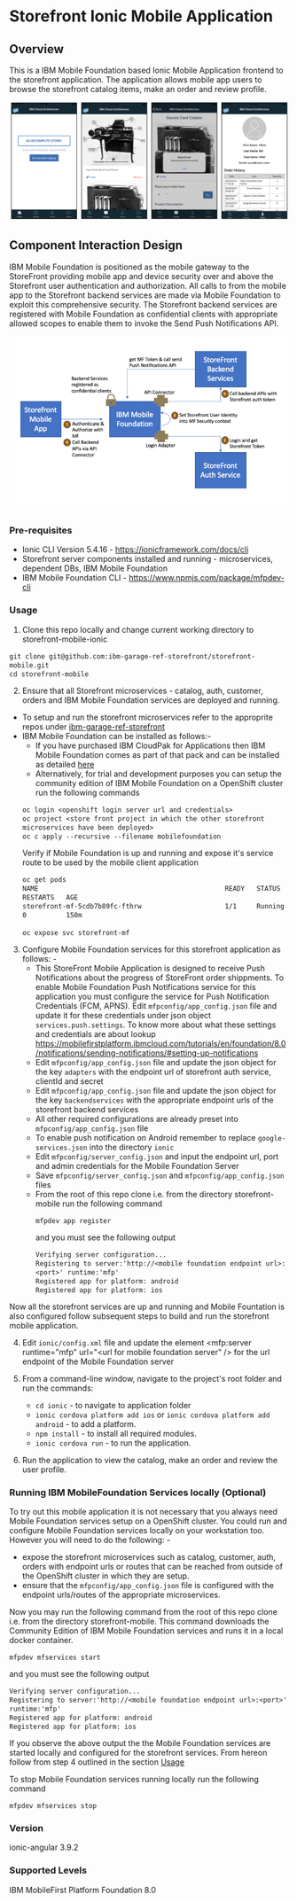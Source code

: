 Storefront Ionic Mobile Application
===
## Overview
This is a IBM Mobile Foundation based Ionic Mobile Application frontend to the storefront application.  The application allows mobile app users to browse the storefront catalog items, make an order and review profile.

![Storefront Screenshot](images/mobile-screenshot.png)

## Component Interaction Design
IBM Mobile Foundation is positioned as the mobile gateway to the StoreFront providing mobile app and device security over and above the Storefront user authentication and authorization.  All calls to from the mobile app to the Storefront backend services are made via Mobile Foundation to exploit this comprehensive security. The Storefront backend services are registered with Mobile Foundation as confidential clients with appropriate allowed scopes to enable them to invoke the Send Push Notifications API.

![MFInteractions](images/MFInteraction.png)

### Pre-requisites
- Ionic CLI Version 5.4.16 - https://ionicframework.com/docs/cli
- Storefront server components installed and running - microservices, dependent DBs, IBM Mobile Foundation
- IBM Mobile Foundation CLI - https://www.npmjs.com/package/mfpdev-cli

### Usage
1. Clone this repo locally and change current working directory to storefront-mobile-ionic
```
git clone git@github.com:ibm-garage-ref-storefront/storefront-mobile.git
cd storefront-mobile
```
2. Ensure that all Storefront microservices - catalog, auth, customer, orders and IBM Mobile Foundation services are deployed and running.  
  - To setup and run the storefront microservices refer to the approprite repos under [ibm-garage-ref-storefront](https://github.com/ibm-garage-ref-storefront)
  - IBM Mobile Foundation can be installed as follows:-
    - If you have purchased IBM CloudPak for Applications then IBM Mobile Foundation comes as part of that pack and can be installed as detailed [here](https://www.ibm.com/support/knowledgecenter/en/SSCSJL_4.1.x/install-mf-cli.html)
    - Alternatively, for trial and development purposes you can setup the community edition of IBM Mobile Foundation on a OpenShift cluster run the following commands
     ```
     oc login <openshift login server url and credentials>
     oc project <store front project in which the other storefront microservices have been deployed>
     oc c apply --recursive --filename mobilefoundation
     ```
     Verify if Mobile Foundation is up and running and expose it's service route to be used by the mobile client application
     ```
     oc get pods
     NAME                                               READY   STATUS      RESTARTS   AGE
     storefront-mf-5cdb7b89fc-fthrw                     1/1     Running     0          150m
    
     oc expose svc storefront-mf
     ```
3. Configure Mobile Foundation services for this storefront application as follows: -
    - This StoreFront Mobile Application is designed to receive Push Notifications about the progress of StoreFront order shippments. To enable Mobile Foundation Push Notifications service for this application you must configure the service for Push Notification Credentials (FCM, APNS).  Edit `mfpconfig/app_config.json` file and update it for these credentials under json object `services.push.settings`.  To know more about what these settings and credentials are about lookup https://mobilefirstplatform.ibmcloud.com/tutorials/en/foundation/8.0/notifications/sending-notifications/#setting-up-notifications 
    - Edit `mfpconfig/app_config.json` file and update the json object for the key `adapters` with the endpoint url of storefront auth service, clientId and secret
    - Edit `mfpconfig/app_config.json` file and update the json object for the key `backendservices` with the appropriate endpoint urls of the storefront backend services
    - All other required configurations are already preset into `mfpconfig/app_config.json` file
    - To enable push notification on Android remember to replace `google-services.json` into the directory `ionic` 
    - Edit `mfpconfig/server_config.json` and input the endpoint url, port and admin credentials for the Mobile Foundation Server
    - Save `mfpconfig/server_config.json` and `mfpconfig/app_config.json` files
    - From the root of this repo clone i.e. from the directory storefront-mobile run the following command
      ```
      mfpdev app register
      ```
      and you must see the following output
      ```
      Verifying server configuration...
      Registering to server:'http://<mobile foundation endpoint url>:<port>' runtime:'mfp'
      Registered app for platform: android
      Registered app for platform: ios
      ```
Now all the storefront services are up and running and Mobile Fountation is also configured follow subsequent steps to build and run the storefront mobile application.

4. Edit `ionic/config.xml` file and update the element <mfp:server runtime="mfp" url="<url for mobile foundation server" /> for the url endpoint of the Mobile Foundation server
5. From a command-line window, navigate to the project's root folder and run the commands:
    - `cd ionic` - to navigate to application folder
    - `ionic cordova platform add ios` or `ionic cordova platform add android` - to add a platform.
    - `npm install` - to install all required modules.
    - `ionic cordova run` - to run the application.

6. Run the application to view the catalog, make an order and review the user profile.
 
### Running IBM MobileFoundation Services locally (Optional)
To try out this mobile application it is not necessary that you always need Mobile Foundation services setup on a OpenShift cluster.  You could run and configure Mobile Foundation services locally on your workstation too.  However you will need to do the following: - 
- expose the storefront microservices such as catalog, customer, auth, orders with endpoint urls or routes that can be reached from outside of the OpenShift cluster in which they are setup.  
- ensure that the  `mfpconfig/app_config.json` file is configured with the endpoint urls/routes of the appropriate microservices.  
     
Now you may run the following command from the root of this repo clone i.e. from the directory storefront-mobile.  This command downloads the Community Edition of IBM Mobile Foundation services and runs it in a local docker container. 

```
mfpdev mfservices start
``` 
and you must see the following output
      
```
Verifying server configuration...
Registering to server:'http://<mobile foundation endpoint url>:<port>' runtime:'mfp'
Registered app for platform: android
Registered app for platform: ios
```
     
If you observe the above output the the Mobile Foundation services are started locally and configured for the storefront services.  From hereon follow from step 4 outlined in the section [Usage](#usage)

To stop Mobile Foundation services running locally run the following command
```
mfpdev mfservices stop
```
      
### Version
ionic-angular 3.9.2

### Supported Levels
IBM MobileFirst Platform Foundation 8.0

